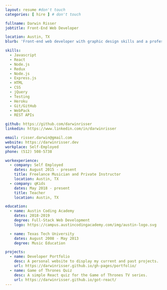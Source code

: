 ```yaml
---
layout: resume #don't touch
categories: [ hire ] # don't touch

fullname: Darwin Risser
jobtitle: Front-End Web Developer

location: Austin, TX
blurb: 'Front-end web developer with graphic design skills and a professional background in education. Looking for opportunities with room for a highly motivated developer to grow.'

skills:
  - Javascript
  - React
  - Node.js
  - Redux
  - Node.js
  - Express.js
  - HTML
  - CSS
  - jQuery
  - Testing
  - Heroku
  - Git/GitHub
  - WebPack
  - REST APIs

github: https://github.com/darwinrisser
linkedin: https://www.linkedin.com/in/darwinrisser

email: risser.darwin@gmail.com
website: https://darwinrisser.dev
workplace: Self-Employed
phone: (512) 508-5738

workexperience:
  - company: Self Employed
    dates: August 2015 - present
    title: Freelance Musician and Private Instructor
    location: Austin, TX
  - company: qKids
    dates: May 2018 - present
    title: Teacher
    location: Austin, TX

education:
  - name: Austin Coding Academy
    dates: 2018-2019
    degree: Full-Stack Web Development
    logo: https://campus.austincodingacademy.com/img/austin-logo.svg

  - name: Texas Tech University
    dates: August 2008 - May 2013
    degree: Music Education

projects:
  - name: Developer Portfolio
    desc: A personal website to display my current and past projects.
    url: https://darwinrisser.github.io/gh-pages/portfolio/
  - name: Game of Thrones Quiz
    desc: A simple React quiz for the Game of Thrones TV series.
    url: https://darwinrisser.github.io/got-react/
---
```

